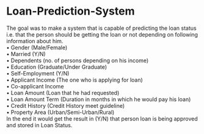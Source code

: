 # Loan-Prediction-System
The goal was to make a system that is capable of predicting the loan status i.e. that the person should be getting the loan or not
depending on following information about him.\
• Gender (Male/Female)\
• Married (Y/N)\
• Dependents (no. of persons depending on his income)\
• Education (Graduate/Under Graduate)\
• Self-Employment (Y/N)\
• Applicant Income (The one who is applying for loan)\
• Co-applicant Income\
• Loan Amount (Loan that he had requested)\
• Loan Amount Term (Duration in months in which he would pay his loan)\
• Credit History (Credit History meet guideline)\
• Property Area (Urban/Semi-Urban/Rural)\
In the end it would get the result in (Y/N) that person loan is being approved and stored in Loan Status.


